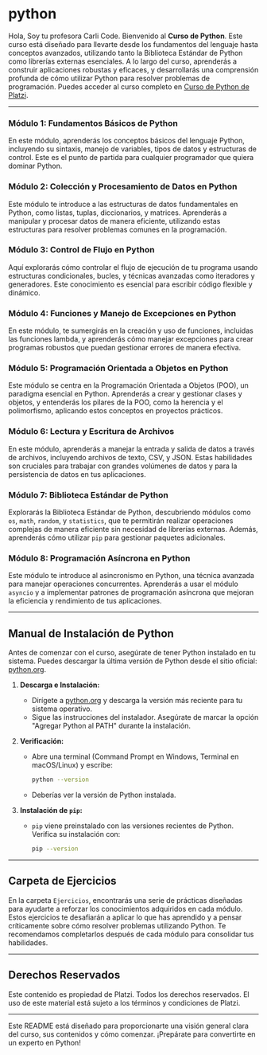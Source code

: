 # python


Hola, Soy tu profesora Carli Code. Bienvenido al **Curso de Python**. Este curso está diseñado para llevarte desde los fundamentos del lenguaje hasta conceptos avanzados, utilizando tanto la Biblioteca Estándar de Python como librerías externas esenciales. A lo largo del curso, aprenderás a construir aplicaciones robustas y eficaces, y desarrollarás una comprensión profunda de cómo utilizar Python para resolver problemas de programación. Puedes acceder al curso completo en [Curso de Python de Platzi](https://platzi.com/cursos/python/).


---

### Módulo 1: Fundamentos Básicos de Python
En este módulo, aprenderás los conceptos básicos del lenguaje Python, incluyendo su sintaxis, manejo de variables, tipos de datos y estructuras de control. Este es el punto de partida para cualquier programador que quiera dominar Python.

### Módulo 2: Colección y Procesamiento de Datos en Python
Este módulo te introduce a las estructuras de datos fundamentales en Python, como listas, tuplas, diccionarios, y matrices. Aprenderás a manipular y procesar datos de manera eficiente, utilizando estas estructuras para resolver problemas comunes en la programación.

### Módulo 3: Control de Flujo en Python
Aquí explorarás cómo controlar el flujo de ejecución de tu programa usando estructuras condicionales, bucles, y técnicas avanzadas como iteradores y generadores. Este conocimiento es esencial para escribir código flexible y dinámico.

### Módulo 4: Funciones y Manejo de Excepciones en Python
En este módulo, te sumergirás en la creación y uso de funciones, incluidas las funciones lambda, y aprenderás cómo manejar excepciones para crear programas robustos que puedan gestionar errores de manera efectiva.

### Módulo 5: Programación Orientada a Objetos en Python
Este módulo se centra en la Programación Orientada a Objetos (POO), un paradigma esencial en Python. Aprenderás a crear y gestionar clases y objetos, y entenderás los pilares de la POO, como la herencia y el polimorfismo, aplicando estos conceptos en proyectos prácticos.

### Módulo 6: Lectura y Escritura de Archivos
En este módulo, aprenderás a manejar la entrada y salida de datos a través de archivos, incluyendo archivos de texto, CSV, y JSON. Estas habilidades son cruciales para trabajar con grandes volúmenes de datos y para la persistencia de datos en tus aplicaciones.

### Módulo 7: Biblioteca Estándar de Python
Explorarás la Biblioteca Estándar de Python, descubriendo módulos como `os`, `math`, `random`, y `statistics`, que te permitirán realizar operaciones complejas de manera eficiente sin necesidad de librerías externas. Además, aprenderás cómo utilizar `pip` para gestionar paquetes adicionales.

### Módulo 8: Programación Asíncrona en Python
Este módulo te introduce al asincronismo en Python, una técnica avanzada para manejar operaciones concurrentes. Aprenderás a usar el módulo `asyncio` y a implementar patrones de programación asíncrona que mejoran la eficiencia y rendimiento de tus aplicaciones.

---

## Manual de Instalación de Python

Antes de comenzar con el curso, asegúrate de tener Python instalado en tu sistema. Puedes descargar la última versión de Python desde el sitio oficial: [python.org](https://www.python.org/downloads/).

1. **Descarga e Instalación:**
   - Dirígete a [python.org](https://www.python.org/downloads/) y descarga la versión más reciente para tu sistema operativo.
   - Sigue las instrucciones del instalador. Asegúrate de marcar la opción "Agregar Python al PATH" durante la instalación.

2. **Verificación:**
   - Abre una terminal (Command Prompt en Windows, Terminal en macOS/Linux) y escribe:
     ```bash
     python --version
     ```
   - Deberías ver la versión de Python instalada.

3. **Instalación de `pip`:**
   - `pip` viene preinstalado con las versiones recientes de Python. Verifica su instalación con:
     ```bash
     pip --version
     ```

---

## Carpeta de Ejercicios

En la carpeta `Ejercicios`, encontrarás una serie de prácticas diseñadas para ayudarte a reforzar los conocimientos adquiridos en cada módulo. Estos ejercicios te desafiarán a aplicar lo que has aprendido y a pensar críticamente sobre cómo resolver problemas utilizando Python. Te recomendamos completarlos después de cada módulo para consolidar tus habilidades.

---

## Derechos Reservados

Este contenido es propiedad de Platzi. Todos los derechos reservados. El uso de este material está sujeto a los términos y condiciones de Platzi.

---

Este README está diseñado para proporcionarte una visión general clara del curso, sus contenidos y cómo comenzar. ¡Prepárate para convertirte en un experto en Python!
